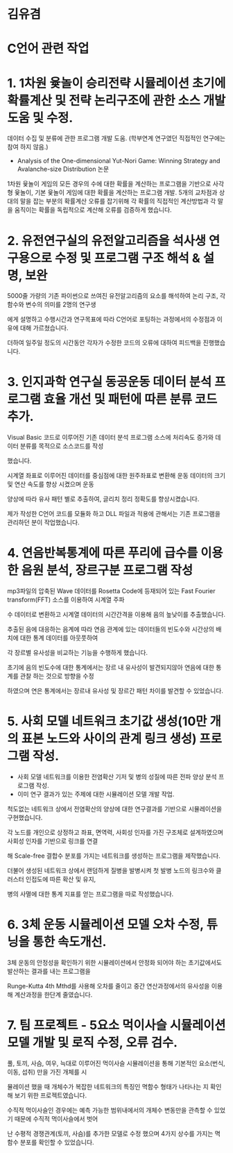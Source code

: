 # 김유겸

# C언어 관련 작업


# 1. 1차원 윷놀이 승리전략 시뮬레이션 초기에 확률계산 및 전략 논리구조에 관한 소스 개발 도움 및 수정.

   데이터 수집 및 분류에 관한 프로그램 개발 도움. (학부연계 연구였던 직접적인 연구에는 참여 하지 않음.)

 - Analysis of the One-dimensional Yut-Nori Game: Winning Strategy and Avalanche-size Distribution 논문 

 1차원 윷놀이 게임의 모든 경우의 수에 대한 확률을 계산하는 프로그램을 기반으로 사각형 윷놀이, 기본 윷놀이
 게임에 대한 확률을 계산하는 프로그램 개발. 5개의 교차점과 상대의 말을 잡는 부분의 확률계산 오류를 잡기위해
 각 확률의 직접적인 계산방법과 각 말을 움직이는 확률을 독립적으로 계산해 오류를 검증하게 했습니다.



# 2. 유전연구실의 유전알고리즘을 석사생 연구용으로 수정 및 프로그램 구조 해석 & 설명, 보완

 5000줄 가량의 기존 파이썬으로 쓰여진 유전알고리즘의 요소를 해석하여 논리 구조, 각 함수와 변수의 의미를 2명의 연구생

에게 설명하고 수행시간과  연구목표에 따라 C언어로 포팅하는 과정에서의 수정점과 이유에 대해 가르쳤습니다. 

 더하여 일주일 정도의 시간동안 각자가 수정한 코드의 오류에 대하여 피드백을 진행했습니다. 



# 3. 인지과학 연구실 동공운동 데이터 분석 프로그램 효율 개선 및 패턴에 따른 분류 코드 추가.

 Visual Basic 코드로 이루어진 기존 데이터 분석 프로그램 소스에 처리속도 증가와 데이터 분류를 목적으로 소스코드를 작성 

했습니다. 

 시계열 좌표로 이루어진 데이터를 중심점에 대한 원주좌표로 변환해 운동 데이터의 크기 및 연산 속도를 향상 시켰으며 운동 

양상에 따라 유사 패턴 별로 추출하여, 글리치 정리 정확도를 향상시켰습니다.

 제가 작성한 C언어 코드를 모듈화 하고 DLL 파일과 적용에 관해서는 기존 프로그램을 관리하던 분이 작업했습니다.



# 4. 연음반복통계에 따른 푸리에 급수를 이용한 음원 분석, 장르구분 프로그램 작성 

 mp3파일의 압축된 Wave 데이터를 Rosetta Code에 등재되어 있는 Fast Fourier transform(FFT) 소스를 이용하여 시계열 주파

수 데이터로 변환하고 시계열 데이터의 시간간격을 이용해 음의 높낮이를 추출했습니다.

 추출된 음에 대응하는 음계에 따라 연음 관계에 있는 데이터들의 빈도수와 시간상의 배치에 대한 통계 데이터를 아웃풋하여 

각 장르별 유사성을 비교하는 기능을 수행하게 했습니다. 

 초기에 음의 빈도수에 대한 통계에서는 장르 내 유사성이 발견되지않아 연음에 대한 통계를 관찰 하는 것으로 방향을 수정 

하였으며 연은 통계에서는 장르내 유사성 및 장르간 패턴 차이를 발견할 수 있었습니다.



# 5. 사회 모델 네트워크 초기값 생성(10만 개의 표본 노드와 사이의 관계 링크 생성) 프로그램 작성.
- 사회 모델 네트워크를 이용한 전염확산 기저 및 병의 성질에 따른 전파 양상 분석 프로그램 작성.
- 이미 연구 결과가 있는 주제에 대한 시뮬레이션 모델 개발 작업.

 척도없는 네트워크 상에서 전염확산의 양상에 대한 연구결과를 기반으로 시뮬레이션을 구현했습니다. 

각 노드를 개인으로 상정하고 좌표, 면역력, 사회성 인자를 가진 구조체로 설계하였으며 사회성 인자를 기반으로 링크를 연결

해 Scale-free 결합수 분포를 가지는 네트워크를 생성하는 프로그램을 제작했습니다. 

더불어 생성된 네트워크 상에서 랜덤하게 질병을 발병시켜 첫 발병 노드의 링크수와 클러스터 인접도에 따른 확산 및 유지, 

병의 사멸에 대한 통계 지표를 얻는 프로그램을 따로 작성했습니다.


# 6. 3체 운동 시뮬레이션 모델 오차 수정, 튜닝을 통한 속도개선.

 3체 운동의 안정성을 확인하기 위한 시뮬레이션에서 안정화 되어야 하는 초기값에서도 발산하는 결과를 내는 프로그램을 

Runge-Kutta 4th Mthd를 사용해 오차를 줄이고 중간 연산과정에서의 유사성을 이용해 계산과정을 한단계 줄였습니다.
 
 
# 7. 팀 프로젝트 - 5요소 먹이사슬 시뮬레이션 모델 개발 및 로직 수정, 오류 검수.

 풀, 토끼, 사슴, 여우, 늑대로 이루어진 먹이사슬 시뮬레이션을 통해 기본적인 요소(번식, 이동, 섭취) 만을 가진 개체를 시

뮬레이션 했을 때 개체수가 복잡한 네트워크의 특징인 멱함수 형태가 나타나는 지 확인해 보기 위한 프로젝트였습니다.

 수직적 먹이사슬인 경우에는 예측 가능한 범위내에서의 개체수 변동만을 관측할 수 있었기 때문에 수직적 먹이사슬에서 벗어

난 수평적 경쟁관계(토끼, 사슴)를 추가한 모델로 수정 했으며 4가지 상수를 가지는 멱함수 분포를 확인할 수 있었습니다.

 
